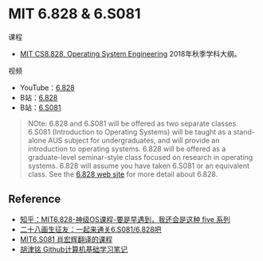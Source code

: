 <!--
 * @Author: JohnJeep
 * @Date: 2021-04-10 15:58:00
 * @LastEditTime: 2021-04-16 23:34:55
 * @LastEditors: Please set LastEditors
 * @Description: In User Settings Edit
-->
# MIT 6.828 & 6.S081

课程

- [MIT CS8.828, Operating System Engineering](https://pdos.csail.mit.edu/6.828/2018/schedule.html) 2018年秋季学科大纲。


视频

- YouTube：[6.828](https://www.youtube.com/playlist?list=PLfciLKR3SgqNJKKIKUliWoNBBH1VHL3AP)
- B站：[6.828](https://www.bilibili.com/video/av15896196/)
- B站：[6.S081](https://www.bilibili.com/video/BV19k4y1C7kA?from=search&seid=8656595108283984685) 

> NOte: 6.828 and 6.S081 will be offered as two separate classes. 6.S081 (Introduction to Operating Systems) will be taught as a stand-alone AUS subject for undergraduates, and will provide an introduction to operating systems. 6.828 will be offered as a graduate-level seminar-style class focused on research in operating systems. 6.828 will assume you have taken 6.S081 or an equivalent class. See the [6.828 web site](https://abelay.github.io/6828seminar/schedule.html) for more detail about 6.828.



## Reference

- [知乎：MIT6.828-神级OS课程-要是早遇到，我还会是这种 five 系列](https://zhuanlan.zhihu.com/p/74028717) 
- [二十八画生征友：一起来通关6.S081/6.828吧](https://zhuanlan.zhihu.com/p/251366985)
- [MIT6.S081 肖宏辉翻译的课程](https://mit-public-courses-cn-translatio.gitbook.io/mit6-s081/)
- [胡津铭 Github计算机基础学习笔记](https://github.com/conanhujinming/comments-for-awesome-courses)